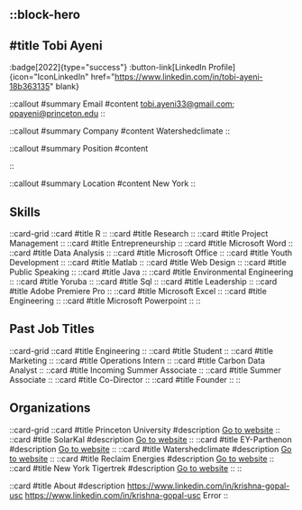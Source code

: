 ::block-hero
---
#title
Tobi Ayeni
---

:badge[2022]{type="success"}
:button-link[LinkedIn Profile]{icon="IconLinkedIn" href="https://www.linkedin.com/in/tobi-ayeni-18b363135" blank}

::callout
#summary
Email
#content
tobi.ayeni33@gmail.com; opayeni@princeton.edu
::

::callout
#summary
Company
#content
Watershedclimate
::

::callout
#summary
Position
#content

::

::callout
#summary
Location
#content
New York
::

## Skills
::card-grid
::card
#title
R
::
::card
#title
Research
::
::card
#title
Project Management
::
::card
#title
Entrepreneurship
::
::card
#title
Microsoft Word
::
::card
#title
Data Analysis
::
::card
#title
Microsoft Office
::
::card
#title
Youth Development
::
::card
#title
Matlab
::
::card
#title
Web Design
::
::card
#title
Public Speaking
::
::card
#title
Java
::
::card
#title
Environmental Engineering
::
::card
#title
Yoruba
::
::card
#title
Sql
::
::card
#title
Leadership
::
::card
#title
Adobe Premiere Pro
::
::card
#title
Microsoft Excel
::
::card
#title
Engineering
::
::card
#title
Microsoft Powerpoint
::
::

## Past Job Titles
::card-grid
::card
#title
Engineering
::
::card
#title
Student
::
::card
#title
Marketing
::
::card
#title
Operations Intern
::
::card
#title
Carbon Data Analyst
::
::card
#title
Incoming Summer Associate
::
::card
#title
Summer Associate
::
::card
#title
Co-Director
::
::card
#title
Founder
::
::

## Organizations
::card-grid
::card
#title
Princeton University
#description
[Go to website](princeton.edu)
::
::card
#title
SolarKal
#description
[Go to website](solarkal.com)
::
::card
#title
EY-Parthenon
#description
[Go to website](ey-parthenon.de)
::
::card
#title
Watershedclimate
#description
[Go to website](watershedclimate.com)
::
::card
#title
Reclaim Energies
#description
[Go to website](reclaim-energies.com)
::
::card
#title
New York Tigertrek
#description
[Go to website](nytigertrek.com)
::
::

::card
#title
About
#description
https://www.linkedin.com/in/krishna-gopal-usc https://www.linkedin.com/in/krishna-gopal-usc Error
::

